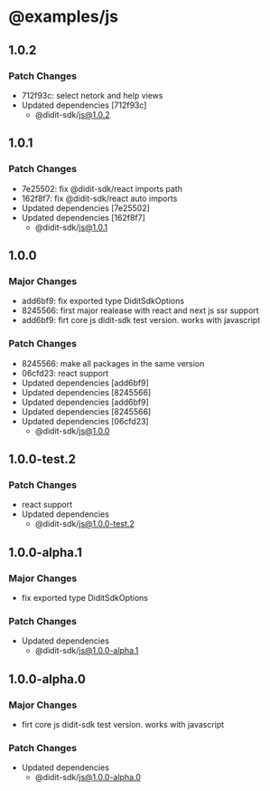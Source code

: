 # @examples/js

## 1.0.2

### Patch Changes

- 712f93c: select netork and help views
- Updated dependencies [712f93c]
  - @didit-sdk/js@1.0.2

## 1.0.1

### Patch Changes

- 7e25502: fix @didit-sdk/react imports path
- 162f8f7: fix @didit-sdk/react auto imports
- Updated dependencies [7e25502]
- Updated dependencies [162f8f7]
  - @didit-sdk/js@1.0.1

## 1.0.0

### Major Changes

- add6bf9: fix exported type DiditSdkOptions
- 8245566: first major realease with react and next js ssr support
- add6bf9: firt core js didit-sdk test version. works with javascript

### Patch Changes

- 8245566: make all packages in the same version
- 06cfd23: react support
- Updated dependencies [add6bf9]
- Updated dependencies [8245566]
- Updated dependencies [add6bf9]
- Updated dependencies [8245566]
- Updated dependencies [06cfd23]
  - @didit-sdk/js@1.0.0

## 1.0.0-test.2

### Patch Changes

- react support
- Updated dependencies
  - @didit-sdk/js@1.0.0-test.2

## 1.0.0-alpha.1

### Major Changes

- fix exported type DiditSdkOptions

### Patch Changes

- Updated dependencies
  - @didit-sdk/js@1.0.0-alpha.1

## 1.0.0-alpha.0

### Major Changes

- firt core js didit-sdk test version. works with javascript

### Patch Changes

- Updated dependencies
  - @didit-sdk/js@1.0.0-alpha.0
